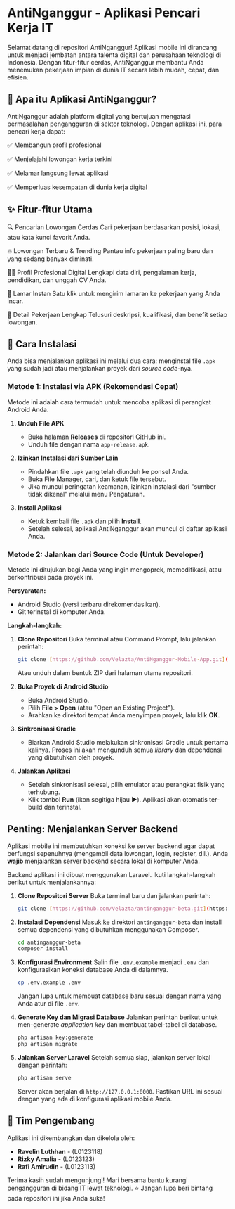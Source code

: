 # AntiNganggur - Aplikasi Pencari Kerja IT

Selamat datang di repositori AntiNganggur!
Aplikasi mobile ini dirancang untuk menjadi jembatan antara talenta digital dan perusahaan teknologi di Indonesia. Dengan fitur-fitur cerdas, AntiNganggur membantu Anda menemukan pekerjaan impian di dunia IT secara lebih mudah, cepat, dan efisien.

## 🚀 Apa itu Aplikasi AntiNganggur?

AntiNganggur adalah platform digital yang bertujuan mengatasi permasalahan pengangguran di sektor teknologi. Dengan aplikasi ini, para pencari kerja dapat:

✅ Membangun profil profesional

✅ Menjelajahi lowongan kerja terkini

✅ Melamar langsung lewat aplikasi

✅ Memperluas kesempatan di dunia kerja digital

## ✨ Fitur-fitur Utama

🔍 Pencarian Lowongan Cerdas
Cari pekerjaan berdasarkan posisi, lokasi, atau kata kunci favorit Anda.

🔥 Lowongan Terbaru & Trending
Pantau info pekerjaan paling baru dan yang sedang banyak diminati.

🧑‍💼 Profil Profesional Digital
Lengkapi data diri, pengalaman kerja, pendidikan, dan unggah CV Anda.

📩 Lamar Instan
Satu klik untuk mengirim lamaran ke pekerjaan yang Anda incar.

📃 Detail Pekerjaan Lengkap
Telusuri deskripsi, kualifikasi, dan benefit setiap lowongan.

## 🔧 Cara Instalasi

Anda bisa menjalankan aplikasi ini melalui dua cara: menginstal file `.apk` yang sudah jadi atau menjalankan proyek dari *source code*-nya.

### Metode 1: Instalasi via APK (Rekomendasi Cepat)

Metode ini adalah cara termudah untuk mencoba aplikasi di perangkat Android Anda.

1.  **Unduh File APK**
    * Buka halaman **Releases** di repositori GitHub ini.
    * Unduh file dengan nama `app-release.apk`.

2.  **Izinkan Instalasi dari Sumber Lain**
    * Pindahkan file `.apk` yang telah diunduh ke ponsel Anda.
    * Buka File Manager, cari, dan ketuk file tersebut.
    * Jika muncul peringatan keamanan, izinkan instalasi dari "sumber tidak dikenal" melalui menu Pengaturan.

3.  **Install Aplikasi**
    * Ketuk kembali file `.apk` dan pilih **Install**.
    * Setelah selesai, aplikasi AntiNganggur akan muncul di daftar aplikasi Anda.

### Metode 2: Jalankan dari Source Code (Untuk Developer)

Metode ini ditujukan bagi Anda yang ingin mengoprek, memodifikasi, atau berkontribusi pada proyek ini.

**Persyaratan:**
* Android Studio (versi terbaru direkomendasikan).
* Git terinstal di komputer Anda.

**Langkah-langkah:**

1.  **Clone Repositori**
    Buka terminal atau Command Prompt, lalu jalankan perintah:
    ```bash
    git clone [https://github.com/Velazta/AntiNganggur-Mobile-App.git](https://github.com/Velazta/AntiNganggur-Mobile-App.git)
    ```
    Atau unduh dalam bentuk ZIP dari halaman utama repositori.

2.  **Buka Proyek di Android Studio**
    * Buka Android Studio.
    * Pilih **File > Open** (atau "Open an Existing Project").
    * Arahkan ke direktori tempat Anda menyimpan proyek, lalu klik **OK**.

3.  **Sinkronisasi Gradle**
    * Biarkan Android Studio melakukan sinkronisasi Gradle untuk pertama kalinya. Proses ini akan mengunduh semua *library* dan dependensi yang dibutuhkan oleh proyek.

4.  **Jalankan Aplikasi**
    * Setelah sinkronisasi selesai, pilih emulator atau perangkat fisik yang terhubung.
    * Klik tombol **Run** (ikon segitiga hijau ▶️). Aplikasi akan otomatis ter-build dan terinstal.

## **Penting: Menjalankan Server Backend**

Aplikasi mobile ini membutuhkan koneksi ke server backend agar dapat berfungsi sepenuhnya (mengambil data lowongan, login, register, dll.). Anda **wajib** menjalankan server backend secara lokal di komputer Anda.

Backend aplikasi ini dibuat menggunakan Laravel. Ikuti langkah-langkah berikut untuk menjalankannya:

1.  **Clone Repositori Server**
    Buka terminal baru dan jalankan perintah:
    ```bash
    git clone [https://github.com/Velazta/antinganggur-beta.git](https://github.com/Velazta/antinganggur-beta.git)
    ```

2.  **Instalasi Dependensi**
    Masuk ke direktori `antinganggur-beta` dan install semua dependensi yang dibutuhkan menggunakan Composer.
    ```bash
    cd antinganggur-beta
    composer install
    ```

3.  **Konfigurasi Environment**
    Salin file `.env.example` menjadi `.env` dan konfigurasikan koneksi database Anda di dalamnya.
    ```bash
    cp .env.example .env
    ```
    Jangan lupa untuk membuat database baru sesuai dengan nama yang Anda atur di file `.env`.

4.  **Generate Key dan Migrasi Database**
    Jalankan perintah berikut untuk men-generate *application key* dan membuat tabel-tabel di database.
    ```bash
    php artisan key:generate
    php artisan migrate
    ```

5.  **Jalankan Server Laravel**
    Setelah semua siap, jalankan server lokal dengan perintah:
    ```bash
    php artisan serve
    ```
    Server akan berjalan di `http://127.0.0.1:8000`. Pastikan URL ini sesuai dengan yang ada di konfigurasi aplikasi mobile Anda.


## 👥 Tim Pengembang

Aplikasi ini dikembangkan dan dikelola oleh:

* **Ravelin Luthhan** - (L0123118)
* **Rizky Amalia** - (L0123123)
* **Rafi Amirudin** - (L0123113)

Terima kasih sudah mengunjungi!
Mari bersama bantu kurangi pengangguran di bidang IT lewat teknologi.
⭐ Jangan lupa beri bintang pada repositori ini jika Anda suka!
